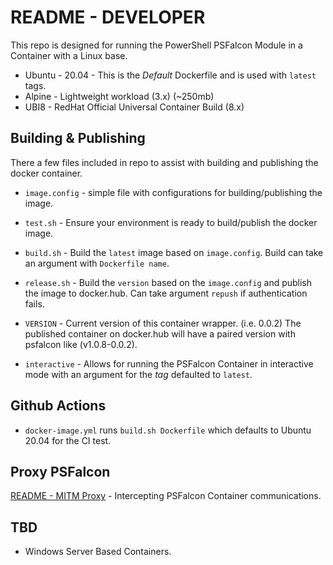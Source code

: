 # README - DEVELOPER

This repo is designed for running the PowerShell PSFalcon Module in a Container with a Linux base.

* Ubuntu - 20.04 - This is the *Default* Dockerfile and is used with `latest` tags. 
* Alpine - Lightweight workload (3.x) (~250mb)
* UBI8 - RedHat Official Universal Container Build (8.x)

## Building & Publishing

There a few files included in repo to assist with building and publishing the docker container.

* `image.config` - simple file with configurations for building/publishing the image.
* `test.sh` - Ensure your environment is ready to build/publish the docker image.
* `build.sh` - Build the `latest` image based on `image.config`. Build can take an argument with `Dockerfile name`.
* `release.sh` - Build the `version` based on the `image.config` and publish the image to docker.hub. Can take argument `repush` if authentication fails.
* `VERSION` - Current version of this container wrapper. (i.e. 0.0.2) The published container on docker.hub will have a paired version with psfalcon like (v1.0.8-0.0.2).

* `interactive` - Allows for running the PSFalcon Container in interactive mode with an argument for the *tag* defaulted to `latest`.

## Github Actions

* `docker-image.yml` runs `build.sh Dockerfile` which defaults to Ubuntu 20.04 for the CI test.

## Proxy PSFalcon

[README - MITM Proxy](proxy/README.mitm.md) - Intercepting PSFalcon Container communications.

## TBD

* Windows Server Based Containers.
